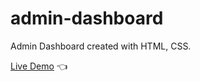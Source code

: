 # admin-dashboard

Admin Dashboard created with HTML, CSS.

[Live Demo](https://marekpouchly.github.io/admin-dashboard/) 👈
